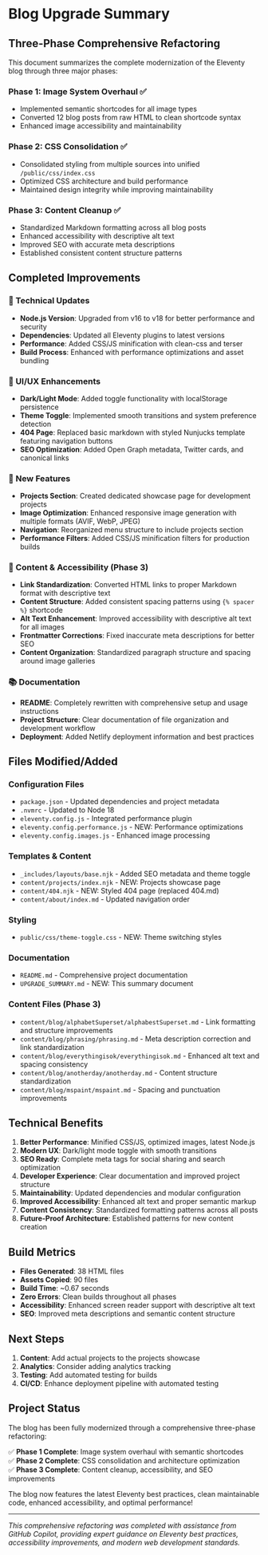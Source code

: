 # Blog Upgrade Summary

## Three-Phase Comprehensive Refactoring

This document summarizes the complete modernization of the Eleventy blog through three major phases:

### Phase 1: Image System Overhaul ✅
- Implemented semantic shortcodes for all image types
- Converted 12 blog posts from raw HTML to clean shortcode syntax
- Enhanced image accessibility and maintainability

### Phase 2: CSS Consolidation ✅  
- Consolidated styling from multiple sources into unified `/public/css/index.css`
- Optimized CSS architecture and build performance
- Maintained design integrity while improving maintainability

### Phase 3: Content Cleanup ✅
- Standardized Markdown formatting across all blog posts
- Enhanced accessibility with descriptive alt text
- Improved SEO with accurate meta descriptions
- Established consistent content structure patterns

## Completed Improvements

### 🔧 Technical Updates
- **Node.js Version**: Upgraded from v16 to v18 for better performance and security
- **Dependencies**: Updated all Eleventy plugins to latest versions
- **Performance**: Added CSS/JS minification with clean-css and terser
- **Build Process**: Enhanced with performance optimizations and asset bundling

### 🎨 UI/UX Enhancements
- **Dark/Light Mode**: Added toggle functionality with localStorage persistence
- **Theme Toggle**: Implemented smooth transitions and system preference detection
- **404 Page**: Replaced basic markdown with styled Nunjucks template featuring navigation buttons
- **SEO Optimization**: Added Open Graph metadata, Twitter cards, and canonical links

### 📱 New Features
- **Projects Section**: Created dedicated showcase page for development projects
- **Image Optimization**: Enhanced responsive image generation with multiple formats (AVIF, WebP, JPEG)
- **Navigation**: Reorganized menu structure to include projects section
- **Performance Filters**: Added CSS/JS minification filters for production builds

### 📝 Content & Accessibility (Phase 3)

- **Link Standardization**: Converted HTML links to proper Markdown format with descriptive text
- **Content Structure**: Added consistent spacing patterns using `{% spacer %}` shortcode
- **Alt Text Enhancement**: Improved accessibility with descriptive alt text for all images
- **Frontmatter Corrections**: Fixed inaccurate meta descriptions for better SEO
- **Content Organization**: Standardized paragraph structure and spacing around image galleries

### 📚 Documentation
- **README**: Completely rewritten with comprehensive setup and usage instructions
- **Project Structure**: Clear documentation of file organization and development workflow
- **Deployment**: Added Netlify deployment information and best practices

## Files Modified/Added

### Configuration Files
- `package.json` - Updated dependencies and project metadata
- `.nvmrc` - Updated to Node 18
- `eleventy.config.js` - Integrated performance plugin
- `eleventy.config.performance.js` - NEW: Performance optimizations
- `eleventy.config.images.js` - Enhanced image processing

### Templates & Content
- `_includes/layouts/base.njk` - Added SEO metadata and theme toggle
- `content/projects/index.njk` - NEW: Projects showcase page
- `content/404.njk` - NEW: Styled 404 page (replaced 404.md)
- `content/about/index.md` - Updated navigation order

### Styling
- `public/css/theme-toggle.css` - NEW: Theme switching styles

### Documentation
- `README.md` - Comprehensive project documentation
- `UPGRADE_SUMMARY.md` - NEW: This summary document

### Content Files (Phase 3)
- `content/blog/alphabetSuperset/alphabestSuperset.md` - Link formatting and structure improvements
- `content/blog/phrasing/phrasing.md` - Meta description correction and link standardization
- `content/blog/everythingisok/everythingisok.md` - Enhanced alt text and spacing consistency
- `content/blog/anotherday/anotherday.md` - Content structure standardization
- `content/blog/mspaint/mspaint.md` - Spacing and punctuation improvements

## Technical Benefits

1. **Better Performance**: Minified CSS/JS, optimized images, latest Node.js
2. **Modern UX**: Dark/light mode toggle with smooth transitions
3. **SEO Ready**: Complete meta tags for social sharing and search optimization
4. **Developer Experience**: Clear documentation and improved project structure
5. **Maintainability**: Updated dependencies and modular configuration
6. **Improved Accessibility**: Enhanced alt text and proper semantic markup
7. **Content Consistency**: Standardized formatting patterns across all posts
8. **Future-Proof Architecture**: Established patterns for new content creation

## Build Metrics

- **Files Generated**: 38 HTML files
- **Assets Copied**: 90 files  
- **Build Time**: ~0.67 seconds
- **Zero Errors**: Clean builds throughout all phases
- **Accessibility**: Enhanced screen reader support with descriptive alt text
- **SEO**: Improved meta descriptions and semantic content structure

## Next Steps

1. **Content**: Add actual projects to the projects showcase
2. **Analytics**: Consider adding analytics tracking
3. **Testing**: Add automated testing for builds
4. **CI/CD**: Enhance deployment pipeline with automated testing

## Project Status

The blog has been fully modernized through a comprehensive three-phase refactoring:

✅ **Phase 1 Complete**: Image system overhaul with semantic shortcodes  
✅ **Phase 2 Complete**: CSS consolidation and architecture optimization  
✅ **Phase 3 Complete**: Content cleanup, accessibility, and SEO improvements  

The blog now features the latest Eleventy best practices, clean maintainable code, enhanced accessibility, and optimal performance!

---

*This comprehensive refactoring was completed with assistance from GitHub Copilot, providing expert guidance on Eleventy best practices, accessibility improvements, and modern web development standards.*
